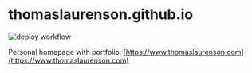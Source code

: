 # thomaslaurenson.github.io

![deploy workflow](https://github.com/thomaslaurenson/thomaslaurenson.github.io/actions/workflows/deploy.yml/badge.svg)

Personal homepage with portfolio: [https://www.thomaslaurenson.com](https://www.thomaslaurenson.com)
